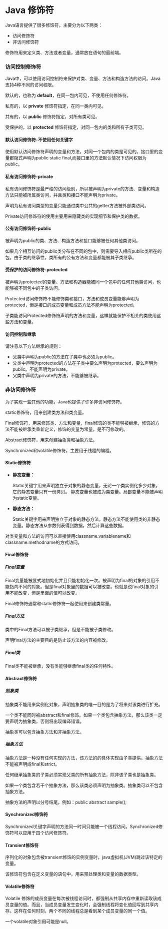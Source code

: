 # Java 修饰符
Java语言提供了很多修饰符，主要分为以下两类：

- 访问修饰符
- 非访问修饰符

修饰符用来定义类、方法或者变量，通常放在语句的最前端。

### 访问控制修饰符

Java中，可以使用访问控制符来保护对类、变量、方法和构造方法的访问。Java支持4种不同的访问权限。

默认的，也称为 **default**，在同一包内可见，不使用任何修饰符。

私有的，以 **private** 修饰符指定，在同一类内可见。

共有的，以 **public** 修饰符指定，对所有类可见。

受保护的，以 **protected** 修饰符指定，对同一包内的类和所有子类可见。

#### 默认访问修饰符-不使用任何关键字

使用默认访问修饰符声明的变量和方法，对同一个包内的类是可见的。接口里的变量都隐式声明为public static final,而接口里的方法默认情况下访问权限为public。

#### 私有访问修饰符-private

私有访问修饰符是最严格的访问级别，所以被声明为private的方法、变量和构造方法只能被所属类访问，并且类和接口不能声明为private。

声明为私有访问类型的变量只能通过类中公共的getter方法被外部类访问。

Private访问修饰符的使用主要用来隐藏类的实现细节和保护类的数据。

#### 公有访问修饰符-public

被声明为public的类、方法、构造方法和接口能够被任何其他类访问。

如果几个相互访问的public类分布在不同的包中，则需要导入相应public类所在的包。由于类的继承性，类所有的公有方法和变量都能被其子类继承。

#### 受保护的访问修饰符-protected

被声明为protected的变量、方法和构造器能被同一个包中的任何其他类访问，也能够被不同包中的子类访问。

Protected访问修饰符不能修饰类和接口，方法和成员变量能够声明为protected，但是接口的成员变量和成员方法不能声明为protected。

子类能访问Protected修饰符声明的方法和变量，这样就能保护不相关的类使用这些方法和变量。

#### 访问控制和继承

请注意以下方法继承的规则：

- 父类中声明为public的方法在子类中也必须为public。
- 父类中声明为protected的方法在子类中要么声明为protected，要么声明为public。不能声明为private。
- 父类中声明为private的方法，不能够被继承。

### 非访问修饰符

为了实现一些其他的功能，Java也提供了许多非访问修饰符。

static修饰符，用来创建类方法和类变量。

Final修饰符，用来修饰类、方法和变量，final修饰的类不能够被继承，修饰的方法不能被继承类重新定义，修饰的变量为常量，是不可修改的。

Abstract修饰符，用来创建抽象类和抽象方法。

Synchronized和volatile修饰符，主要用于线程的编程。

#### Static修饰符

- **静态变量：**

  Static关键字用来声明独立于对象的静态变量，无论一个类实例化多少对象，它的静态变量只有一份拷贝。 静态变量也被成为类变量。局部变量不能被声明为static变量。

- **静态方法：**

  Static关键字用来声明独立于对象的静态方法。静态方法不能使用类的非静态变量。静态方法从参数列表得到数据，然后计算这些数据。

对类变量和方法的访问可以直接使用classname.variablename和classname.methodname的方式访问。

#### Final修饰符

##### **Final变量**

Final变量能被显式地初始化并且只能初始化一次。被声明为final的对象的引用不能指向不同的对象。但是final对象里的数据可以被改变。也就是说final对象的引用不能改变，但是里面的值可以改变。

Final修饰符通常和static修饰符一起使用来创建类常量。

##### Final方法

类中的Final方法可以被子类继承，但是不能被子类修改。

声明final方法的主要目的是防止该方法的内容被修改。

##### Final类

Final类不能被继承，没有类能够继承final类的任何特性。

#### Abstract修饰符

##### **抽象类**

抽象类不能用来实例化对象，声明抽象类的唯一目的是为了将来对该类进行扩充。

一个类不能同时被abstract和final修饰。如果一个类包含抽象方法，那么该类一定要声明为抽象类，否则将出现编译错误。

抽象类可以包含抽象方法和非抽象方法。

##### 抽象方法

抽象方法是一种没有任何实现的方法，该方法的的具体实现由子类提供。抽象方法不能被声明成final和strict。

任何继承抽象类的子类必须实现父类的所有抽象方法，除非该子类也是抽象类。

如果一个类包含若干个抽象方法，那么该类必须声明为抽象类。抽象类可以不包含抽象方法。

抽象方法的声明以分号结尾，例如：public abstract sample();

#### Synchronized修饰符

Synchronized关键字声明的方法同一时间只能被一个线程访问。Synchronized修饰符可以应用于四个访问修饰符。

#### Transient修饰符

序列化的对象包含被transient修饰的实例变量时，java虚拟机(JVM)跳过该特定的变量。

该修饰符包含在定义变量的语句中，用来预处理类和变量的数据类型。

#### Volatile修饰符

Volatile 修饰的成员变量在每次被线程访问时，都强制从共享内存中重新读取该成员变量的值。而且，当成员变量发生变化时，会强制线程将变化值回写到共享内存。这样在任何时刻，两个不同的线程总是看到某个成员变量的同一个值。

一个volatile对象引用可能是null。